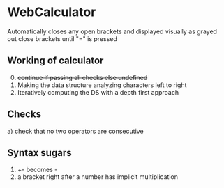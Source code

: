 # WebCalculator
Automatically closes any open brackets and displayed visually as grayed out close brackets until "=" is pressed

## Working of calculator
0) ~~continue if passing all checks else undefined~~
1) Making the data structure
    analyzing characters left to right
2) Iteratively computing the DS with a depth first approach
## Checks
a) check that no two operators are consecutive

## Syntax sugars
1) +- becomes -
2) a bracket right after a number has implicit multiplication